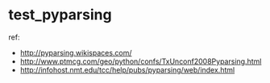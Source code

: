 # test_pyparsing

ref: 
- http://pyparsing.wikispaces.com/
- http://www.ptmcg.com/geo/python/confs/TxUnconf2008Pyparsing.html
- http://infohost.nmt.edu/tcc/help/pubs/pyparsing/web/index.html
